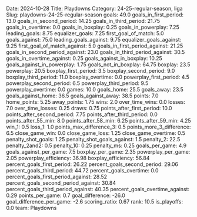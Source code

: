 Date: 2024-10-28
Title: Playdowns
Category: 24-25-regular-season, liga
Slug: playdowns-24-25-regular-season
goals: 49.0
goals_in_first_period: 13.0
goals_in_second_period: 14.25
goals_in_third_period: 21.75
goals_in_overtime: 0.0
goals_in_boxplay: 0.25
goals_in_powerplay: 7.25
leading_goals: 8.75
equalizer_goals: 7.25
first_goal_of_match: 5.0
goals_against: 75.0
leading_goals_against: 9.75
equalizer_goals_against: 9.25
first_goal_of_match_against: 5.0
goals_in_first_period_against: 21.25
goals_in_second_period_against: 23.0
goals_in_third_period_against: 30.5
goals_in_overtime_against: 0.25
goals_against_in_boxplay: 10.25
goals_against_in_powerplay: 1.75
goals_not_in_boxplay: 64.75
boxplay: 23.5
powerplay: 20.5
boxplay_first_period: 3.5
boxplay_second_period: 9.0
boxplay_third_period: 11.0
boxplay_overtime: 0.0
powerplay_first_period: 4.5
powerplay_second_period: 6.5
powerplay_third_period: 9.5
powerplay_overtime: 0.0
games: 10.0
goals_home: 25.5
goals_away: 23.5
goals_against_home: 36.5
goals_against_away: 38.5
points: 7.0
home_points: 5.25
away_points: 1.75
wins: 2.0
over_time_wins: 0.0
losses: 7.0
over_time_losses: 0.25
draws: 0.75
points_after_first_period: 10.0
points_after_second_period: 7.75
points_after_third_period: 0.0
points_after_55_min: 8.0
points_after_58_min: 6.25
points_after_59_min: 4.25
win_1: 0.5
loss_1: 1.0
points_max_difference_3: 0.5
points_more_3_difference: 6.5
close_game_win: 0.0
close_game_loss: 1.25
close_game_overtime: 0.5
penalty_shot_goals: 1.25
penalty_shot_goals_against: 1.5
penalty_2: 22.5
penalty_2and2: 0.5
penalty_10: 0.25
penalty_ms: 0.25
goals_per_game: 4.9
goals_against_per_game: 7.5
boxplay_per_game: 2.35
powerplay_per_game: 2.05
powerplay_efficiency: 36.98
boxplay_efficiency: 56.84
percent_goals_first_period: 26.22
percent_goals_second_period: 29.06
percent_goals_third_period: 44.72
percent_goals_overtime: 0.0
percent_goals_first_period_against: 28.52
percent_goals_second_period_against: 30.84
percent_goals_third_period_against: 40.35
percent_goals_overtime_against: 0.29
points_per_game: 0.7
goal_difference: -26.0
goal_difference_per_game: -2.6
scoring_ratio: 0.67
rank: 10.5
is_playoffs: 0.0
team: Playdowns

